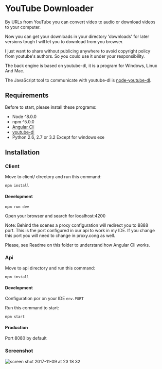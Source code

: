 # YouTube Downloader

By URLs from YouTube you can convert video to audio or download videos to your computer.

Now you can get your downloads in your directory 'downloads' for later versions tough I will let you to download from you browser.

I just want to share without publicing anywhere to avoid copyright policy from youtube's authors. So you could use it under your responsibility.

The back engine is based on youtube-dl, it is a program for Windows, Linux And Mac.
 
The JavaScript tool to communicate with youtube-dl is [node-youtube-dl](https://github.com/przemyslawpluta/node-youtube-dl).

## Requirements

Before to start, please install these programs:
* Node ^8.0.0
* npm  ^5.0.0
* [Angular Cli](https://github.com/angular/angular-cli#installation)
* [youtube-dl](https://rg3.github.io/youtube-dl/download.html) 
* Python 2.6, 2.7 or 3.2 Except for windows exe

## Installation

### Client

Move to client/ directory and run this command:

```
npm install
```

#### Development 
````
npm run dev
````

Open your browser and search for localhost:4200

Note:
Behind the scenes a proxy configuration will redirect you to 8888 port.
This is the port configured in our api to work in my IDE.
If you change this port you will need to change in proxy.cong as well.

Please, see Readme on this folder to understand how Angular Cli works.

### Api

Move to api directory and run this command:
```
npm install
```

#### Development

Configuration por on your IDE `env.PORT`

Run this command to start:

```
npm start
```

#### Production

Port 8080 by default

### Screenshot

![screen shot 2017-11-09 at 23 18 32](https://user-images.githubusercontent.com/25980900/32634342-6e1f6076-c5ab-11e7-927d-646fc847fce9.png)

